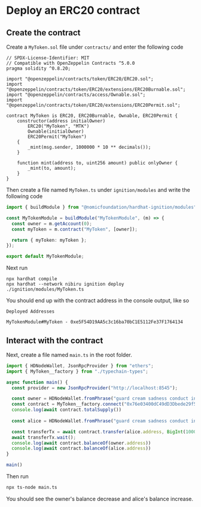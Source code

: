 # Deploy an ERC20 contract

## Create the contract

Create a `MyToken.sol` file under `contracts/` and enter the following code

```solidity
// SPDX-License-Identifier: MIT
// Compatible with OpenZeppelin Contracts ^5.0.0
pragma solidity ^0.8.20;

import "@openzeppelin/contracts/token/ERC20/ERC20.sol";
import "@openzeppelin/contracts/token/ERC20/extensions/ERC20Burnable.sol";
import "@openzeppelin/contracts/access/Ownable.sol";
import "@openzeppelin/contracts/token/ERC20/extensions/ERC20Permit.sol";

contract MyToken is ERC20, ERC20Burnable, Ownable, ERC20Permit {
    constructor(address initialOwner)
        ERC20("MyToken", "MTK")
        Ownable(initialOwner)
        ERC20Permit("MyToken")
    {
        _mint(msg.sender, 1000000 * 10 ** decimals());
    }

    function mint(address to, uint256 amount) public onlyOwner {
        _mint(to, amount);
    }
}
```

Then create a file named `MyToken.ts` under `ignition/modules` and write the following code

```typescript
import { buildModule } from "@nomicfoundation/hardhat-ignition/modules";

const MyTokenModule = buildModule("MyTokenModule", (m) => {
  const owner = m.getAccount(0);
  const myToken = m.contract("MyToken", [owner]);

  return { myToken: myToken };
});

export default MyTokenModule;
```

Next run

```
npx hardhat compile
npx hardhat --network nibiru ignition deploy ./ignition/modules/MyToken.ts
```

You should end up with the contract address in the console output, like so

```
Deployed Addresses

MyTokenModule#MyToken - 0xe5F54D19AA5c3c16ba70bC1E5112Fe37F1764134
```

## Interact with the contract

Next, create a file named `main.ts` in the root folder.

```typescript
import { HDNodeWallet, JsonRpcProvider } from "ethers";
import { MyToken__factory } from "./typechain-types";

async function main() {
  const provider = new JsonRpcProvider("http://localhost:8545");

  const owner = HDNodeWallet.fromPhrase("guard cream sadness conduct invite crumble clock pudding hole grit liar hotel maid produce squeeze return argue turtle know drive eight casino maze host", "", "m/44'/118'/0'/0/0").connect(provider)
  const contract = MyToken__factory.connect("0x76e03400dC49dD3Dbede29f5e11b0e7bc215F202", owner);
  console.log(await contract.totalSupply())
  
  const alice = HDNodeWallet.fromPhrase("guard cream sadness conduct invite crumble clock pudding hole grit liar hotel maid produce squeeze return argue turtle know drive eight casino maze host", "", "m/44'/118'/0'/0/1").connect(provider)

  const transferTx = await contract.transfer(alice.address, BigInt(1000))
  await transferTx.wait();
  console.log(await contract.balanceOf(owner.address))
  console.log(await contract.balanceOf(alice.address))
}

main()
```

Then run

```bash
npx ts-node main.ts
```

You should see the owner's balance decrease and alice's balance increase.
